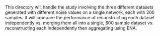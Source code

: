 This directory will handle the study involving the three different datasets generated with different noise values on a single network, each with 200 samples. It will compare the performance of reconstructing each dataset independently vs. merging them all into a single, 600 sample dataset vs. reconstructing each independently then aggregating using ENA.